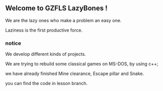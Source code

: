 ## Welcome to GZFLS LazyBones !

We are the lazy ones who make a problem an easy one.

Laziness is the first productive force.

### notice

We develop different kinds of projects.

We are trying to rebuild some classical games on MS-DOS, by using c++; 

we have already finished Mine clearance, Escape pillar and Snake.

you can find the code in lesson branch.
